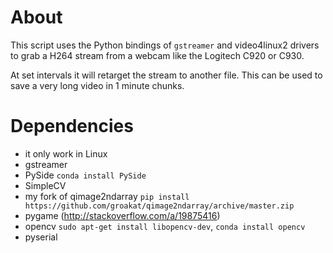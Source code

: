 # About
This script uses the Python bindings of `gstreamer` and video4linux2 drivers to grab a H264 stream from a webcam like the Logitech C920 or C930.

At set intervals it will retarget the stream to another file. This can be used to save a very long video in 1 minute chunks.

# Dependencies
- it only work in Linux
- gstreamer
- PySide `conda install PySide`
- SimpleCV
- my fork of qimage2ndarray `pip install https://github.com/groakat/qimage2ndarray/archive/master.zip`
- pygame (http://stackoverflow.com/a/19875416)
- opencv `sudo apt-get install libopencv-dev`, `conda install opencv`
- pyserial

